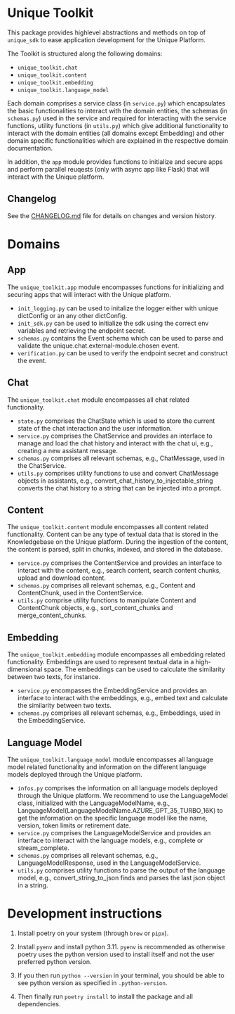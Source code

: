 # Unique Toolkit

This package provides highlevel abstractions and methods on top of `unique_sdk` to ease application development for the Unique Platform. 

The Toolkit is structured along the following domains:
- `unique_toolkit.chat`
- `unique_toolkit.content`
- `unique_toolkit.embedding`
- `unique_toolkit.language_model`

Each domain comprises a service class (in `service.py`) which encapsulates the basic functionalities to interact with the domain entities, the schemas 
(in `schemas.py`) used in the service and required for interacting with the service functions, utility functions (in `utils.py`) which give additional
functionality to interact with the domain entities (all domains except Embedding) and other domain specific functionalities which are explained in the respective domain documentation.

In addition, the `app` module provides functions to initialize and secure apps and perform parallel reuqests (only with async app like Flask) that will interact with the Unique platform. 

## Changelog

See the [CHANGELOG.md](https://github.com/yourusername/yourproject/blob/main/CHANGELOG.md) file for details on changes and version history.

# Domains

## App

The `unique_toolkit.app` module encompasses functions for initializing and securing apps that will interact with the Unique platform.

- `init_logging.py` can be used to initalize the logger either with unique dictConfig or an any other dictConfig.
- `init_sdk.py` can be used to initialize the sdk using the correct env variables and retrieving the endpoint secret.
- `schemas.py` contains the Event schema which can be used to parse and validate the unique.chat.external-module.chosen event.
- `verification.py` can be used to verify the endpoint secret and construct the event.

## Chat

The `unique_toolkit.chat` module encompasses all chat related functionality.

- `state.py` comprises the ChatState which is used to store the current state of the chat interaction and the user information.
- `service.py` comprises the ChatService and provides an interface to manage and load the chat history and interact with the chat ui, e.g., creating a new assistant message.
- `schemas.py` comprises all relevant schemas, e.g., ChatMessage, used in the ChatService.
- `utils.py` comprises utility functions to use and convert ChatMessage objects in assistants, e.g., convert_chat_history_to_injectable_string converts the chat history to a string that can be injected into a prompt. 

## Content

The `unique_toolkit.content` module encompasses all content related functionality. Content can be any type of textual data that is stored in the Knowledgebase on the Unique platform. During the ingestion of the content, the content is parsed, split in chunks, indexed, and stored in the database.

- `service.py` comprises the ContentService and provides an interface to interact with the content, e.g., search content, search content chunks, upload and download content.
- `schemas.py` comprises all relevant schemas, e.g., Content and ContentChunk, used in the ContentService.
- `utils.py` comprise utility functions to manipulate Content and ContentChunk objects, e.g., sort_content_chunks and merge_content_chunks.

## Embedding

The `unique_toolkit.embedding` module encompasses all embedding related functionality. Embeddings are used to represent textual data in a high-dimensional space. The embeddings can be used to calculate the similarity between two texts, for instance.

- `service.py` encompasses the EmbeddingService and provides an interface to interact with the embeddings, e.g., embed text and calculate the similarity between two texts.
- `schemas.py` comprises all relevant schemas, e.g., Embeddings, used in the EmbeddingService.

## Language Model

The `unique_toolkit.language_model` module encompasses all language model related functionality and information on the different language models deployed through the 
Unique platform.

- `infos.py` comprises the information on all language models deployed through the Unique platform. We recommend to use the LanguageModel class, initialized with the LanguageModelName, e.g., LanguageModel(LanguageModelName.AZURE_GPT_35_TURBO_16K) to get the information on the specific language model like the name, version, token limits or retirement date.
- `service.py` comprises the LanguageModelService and provides an interface to interact with the language models, e.g., complete or stream_complete. 
- `schemas.py` comprises all relevant schemas, e.g., LanguageModelResponse, used in the LanguageModelService.
- `utils.py` comprises utility functions to parse the output of the language model, e.g., convert_string_to_json finds and parses the last json object in a string.

# Development instructions

1. Install poetry on your system (through `brew` or `pipx`).

2. Install `pyenv` and install python 3.11. `pyenv` is recommended as otherwise poetry uses the python version used to install itself and not the user preferred python version.

3. If you then run `python --version` in your terminal, you should be able to see python version as specified in `.python-version`.

4. Then finally run `poetry install` to install the package and all dependencies.